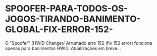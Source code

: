 # SPOOFER-PARA-TODOS-OS-JOGOS-TIRANDO-BANIMENTO-GLOBAL-FIX-ERROR-152-
O "Spoofer" (HWID Changer/ Arrumado erro 152 (fix 152 error) funciona apenas para banimentos HWID. Atualizações em breve...
